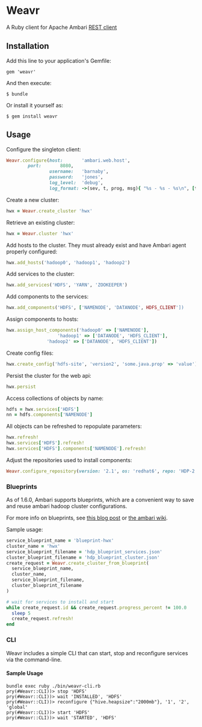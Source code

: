 # Weavr

A Ruby client for Apache Ambari [REST client](https://github.com/apache/ambari/blob/trunk/ambari-server/docs/api/v1/index.md)

## Installation

Add this line to your application's Gemfile:

    gem 'weavr'

And then execute:

    $ bundle

Or install it yourself as:

    $ gem install weavr

## Usage

Configure the singleton client:

```ruby
Weavr.configure(host:       'ambari.web.host',
		port:       8080,
                username:   'barnaby',
                password:   'jones',
                log_level:  'debug',
                log_format: ->(sev, t, prog, msg){ "%s - %s - %s\n", [t, sev, msg] })
```

Create a new cluster:

```ruby
hwx = Weavr.create_cluster 'hwx'
```

Retrieve an existing cluster:

```ruby
hwx = Weavr.cluster 'hwx'
```

Add hosts to the cluster. They must already exist and have Ambari agent properly configured:

```ruby
hwx.add_hosts('hadoop0', 'hadoop1', 'hadoop2')
```

Add services to the cluster:

```ruby
hwx.add_services('HDFS', 'YARN', 'ZOOKEEPER')
```

Add components to the services:

```ruby
hwx.add_components('HDFS', ['NAMENODE', 'DATANODE', HDFS_CLIENT'])
```

Assign components to hosts:

```ruby
hwx.assign_host_components('hadoop0' => ['NAMENODE'],
   		           'hadoop1' => ['DATANODE', 'HDFS_CLIENT'],
   			   'hadoop2' => ['DATANODE', 'HDFS_CLIENT'])
```

Create config files:

```ruby
hwx.create_config('hdfs-site', 'version2', 'some.java.prop' => 'value')
```

Persist the cluster for the web api:

```ruby
hwx.persist
```

Access collections of objects by name:

```ruby
hdfs = hwx.services['HDFS']
nn = hdfs.components['NAMENODE']
```

All objects can be refreshed to repopulate parameters:

```ruby
hwx.refresh!
hwx.services['HDFS'].refresh!
hwx.services['HDFS'].components['NAMENODE'].refresh!
```

Adjust the repositories used to install components:

```ruby
Weavr.configure_repository(version: '2.1', os: 'redhat6', repo: 'HDP-2.1', url: 'http://public-repo-1.hortonworks.com/HDP/centos6/2.x/updates/2.1.3.0/')
```

### Blueprints

As of 1.6.0, Ambari supports blueprints, which are a convenient way to save
and reuse ambari hadoop cluster configurations.

For more info on blueprints, see [this blog post](http://hortonworks.com/blog/ambari-blueprints-delivers-missing-component-cluster-provisioning/) or [the ambari wiki](https://cwiki.apache.org/confluence/display/AMBARI/Blueprints).

Sample usage:

```ruby
service_blueprint_name = 'blueprint-hwx'
cluster_name = 'hwx'
service_blueprint_filename = 'hdp_blueprint_services.json'
cluster_blueprint_filename = 'hdp_blueprint_cluster.json'
create_request = Weavr.create_cluster_from_blueprint(
  service_blueprint_name,
  cluster_name,
  service_blueprint_filename,
  cluster_blueprint_filename
)

# wait for services to install and start
while create_request.id && create_request.progress_percent != 100.0
  sleep 5
  create_request.refresh!
end
```

### CLI

Weavr includes a simple CLI that can start, stop and reconfigure
services via the command-line.

#### Sample Usage

```
bundle exec ruby ./bin/weavr-cli.rb
pry(#Weavr::CLI))> stop 'HDFS'
pry(#Weavr::CLI))> wait 'INSTALLED', 'HDFS'
pry(#Weavr::CLI))> reconfigure {"hive.heapsize":"2000mb"}, '1', '2', 'global'
pry(#Weavr::CLI))> start 'HDFS'
pry(#Weavr::CLI))> wait 'STARTED', 'HDFS'
```
